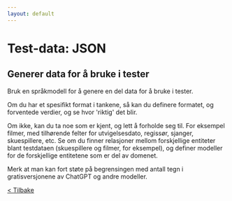 ```yaml
---
layout: default
---
```


# Test-data: JSON

## Generer data for å bruke i tester

Bruk en språkmodell for å genere en del data for å bruke i tester.

Om du har et spesifikt format i tankene, så kan du definere formatet, og forventede verdier, og se hvor 'riktig' det blir.

Om ikke, kan du ta noe som er kjent, og lett å forholde seg til. For eksempel filmer, med tilhørende felter for utvigelsesdato, regissør, 
sjanger, skuespillere, etc.
Se om du finner relasjoner mellom forskjellige entiteter blant testdataen (skuespillere og filmer, for eksempel), 
og definer modeller for de forskjellige entitetene som er del av domenet.

Merk at man kan fort støte på begrensingen med antall tegn i gratisversjonene av ChatGPT og andre modeller.

[< Tilbake](../exercises.md)